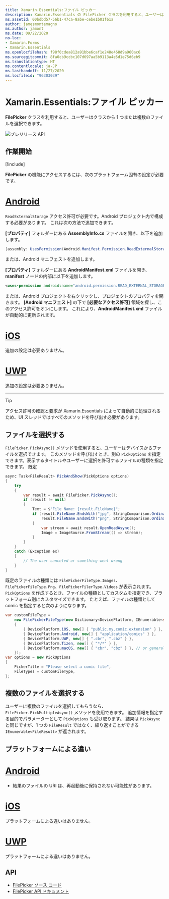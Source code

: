 ```yaml
---
title: Xamarin.Essentials:ファイル ピッカー
description: Xamarin.Essentials の FilePicker クラスを利用すると、ユーザーはクラスから 1 つまたは複数のファイルを選択できます。
ms.assetid: 00bdbd57-56b1-47ca-8abe-cebe1b01f61a
author: jamesmontemagno
ms.author: jamont
ms.date: 09/22/2020
no-loc:
- Xamarin.Forms
- Xamarin.Essentials
ms.openlocfilehash: f98f0cdea812a91bbe6caf1e248e468d9a960ac6
ms.sourcegitcommit: 8fa0cb9ccbc107d697aa5b9113a4e5d1e75d6eb9
ms.translationtype: HT
ms.contentlocale: ja-JP
ms.lasthandoff: 11/27/2020
ms.locfileid: "96303039"
---
```

# <a name="no-locxamarinessentials-file-picker"></a>Xamarin.Essentials:ファイル ピッカー

**FilePicker** クラスを利用すると、ユーザーはクラスから 1 つまたは複数のファイルを選択できます。

![プレリリース API](~/media/shared/preview.png)

## <a name="get-started"></a>作業開始

[!include[](~/essentials/includes/get-started.md)]

**FilePicker** の機能にアクセスするには、次のプラットフォーム固有の設定が必要です。

# <a name="android"></a>[Android](#tab/android)

`ReadExternalStorage` アクセス許可が必要です。Android プロジェクト内で構成する必要があります。 これは次の方法で追加できます。

**[プロパティ]** フォルダーにある **AssemblyInfo.cs** ファイルを開き、以下を追加します。

```csharp
[assembly: UsesPermission(Android.Manifest.Permission.ReadExternalStorage)]
```

または、Android マニフェストを追加します。

**[プロパティ]** フォルダーにある **AndroidManifest.xml** ファイルを開き、**manifest** ノードの内部に以下を追加します。

```xml
<uses-permission android:name="android.permission.READ_EXTERNAL_STORAGE" />
```

または、Android プロジェクトを右クリックし、プロジェクトのプロパティを開きます。 **[Android マニフェスト]** の下で **[必要なアクセス許可]** 領域を探し、このアクセス許可をオンにします。 これにより、**AndroidManifest.xml** ファイルが自動的に更新されます。

# <a name="ios"></a>[iOS](#tab/ios)

追加の設定は必要ありません。

# <a name="uwp"></a>[UWP](#tab/uwp)

追加の設定は必要ありません。

-----

> [!TIP]
> アクセス許可の確認と要求が Xamarin.Essentials によって自動的に処理されるため、UI スレッドではすべてのメソッドを呼び出す必要があります。

## <a name="pick-file"></a>ファイルを選択する

`FilePicker.PickAsync()` メソッドを使用すると、ユーザーはデバイスからファイルを選択できます。 このメソッドを呼び出すとき、別の `PickOptions` を指定できます。表示するタイトルやユーザーに選択を許可するファイルの種類を指定できます。 既定 

```csharp
async Task<FileResult> PickAndShow(PickOptions options)
{
    try
    {
        var result = await FilePicker.PickAsync();
        if (result != null)
        {
            Text = $"File Name: {result.FileName}";
            if (result.FileName.EndsWith("jpg", StringComparison.OrdinalIgnoreCase) ||
                result.FileName.EndsWith("png", StringComparison.OrdinalIgnoreCase))
            {
                var stream = await result.OpenReadAsync();
                Image = ImageSource.FromStream(() => stream);
            }
        }
    }
    catch (Exception ex)
    {
        // The user canceled or something went wrong
    }
}
```

既定のファイルの種類には `FilePickerFileType.Images`、`FilePickerFileType.Png`、`FilePickerFilerType.Videos` が表示されます。 `PickOptions` を作成するとき、ファイルの種類としてカスタムを指定でき、プラットフォーム別にカスタマイズできます。 たとえば、ファイルの種類として comic を指定すると次のようになります。

```csharp
var customFileType =
    new FilePickerFileType(new Dictionary<DevicePlatform, IEnumerable<string>>
    {
        { DevicePlatform.iOS, new[] { "public.my.comic.extension" } }, // or general UTType values
        { DevicePlatform.Android, new[] { "application/comics" } },
        { DevicePlatform.UWP, new[] { ".cbr", ".cbz" } },
        { DevicePlatform.Tizen, new[] { "*/*" } },
        { DevicePlatform.macOS, new[] { "cbr", "cbz" } }, // or general UTType values
    });
var options = new PickOptions
{
    PickerTitle = "Please select a comic file",
    FileTypes = customFileType,
};
```

## <a name="pick-multiple-files"></a>複数のファイルを選択する

ユーザーに複数のファイルを選択してもらうなら、`FilePicker.PickMultipleAsync()` メソッドを使用できます。 追加情報を指定する目的でパラメーターとして `PickOptions` も受け取ります。 結果は `PickAsync` と同じですが、1 つの `FileResult` ではなく、繰り返すことができる `IEnumerable<FileResult>` が返されます。


## <a name="platform-differences"></a>プラットフォームによる違い

# <a name="android"></a>[Android](#tab/android)

- 結果のファイルの URI は、再起動後に保持されない可能性があります。

# <a name="ios"></a>[iOS](#tab/ios)

プラットフォームによる違いはありません。

# <a name="uwp"></a>[UWP](#tab/uwp)

プラットフォームによる違いはありません。

## <a name="api"></a>API

- [FilePicker ソース コード](https://github.com/xamarin/Essentials/tree/main/Xamarin.Essentials/FilePicker)
- [FilePicker API ドキュメント](xref:Xamarin.Essentials.FilePicker)
